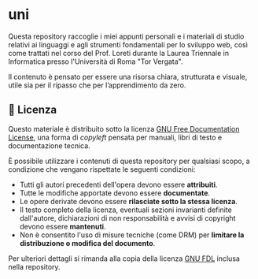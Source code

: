 # uni

Questa repository raccoglie i miei appunti personali e i materiali di studio relativi ai linguaggi e agli strumenti fondamentali per lo sviluppo web, così come trattati nel corso del Prof. Loreti durante la Laurea Triennale in Informatica presso l'Università di Roma "Tor Vergata".

Il contenuto è pensato per essere una risorsa chiara, strutturata e visuale, utile sia per il ripasso che per l’apprendimento da zero.

## 📝 Licenza

Questo materiale è distribuito sotto la licenza [GNU Free Documentation License](https://www.gnu.org/licenses/#FDL), una forma di *copyleft* pensata per manuali, libri di testo e documentazione tecnica.

È possibile utilizzare i contenuti di questa repository per qualsiasi scopo, a condizione che vengano rispettate le seguenti condizioni:

- Tutti gli autori precedenti dell'opera devono essere **attribuiti**.
- Tutte le modifiche apportate devono essere **documentate**.
- Le opere derivate devono essere **rilasciate sotto la stessa licenza**.
- Il testo completo della licenza, eventuali sezioni invarianti definite dall'autore, dichiarazioni di non responsabilità e avvisi di copyright devono essere **mantenuti**.
- Non è consentito l'uso di misure tecniche (come DRM) per **limitare la distribuzione o modifica del documento**.

Per ulteriori dettagli si rimanda alla copia della licenza [GNU FDL](./LICENSE) inclusa nella repository.